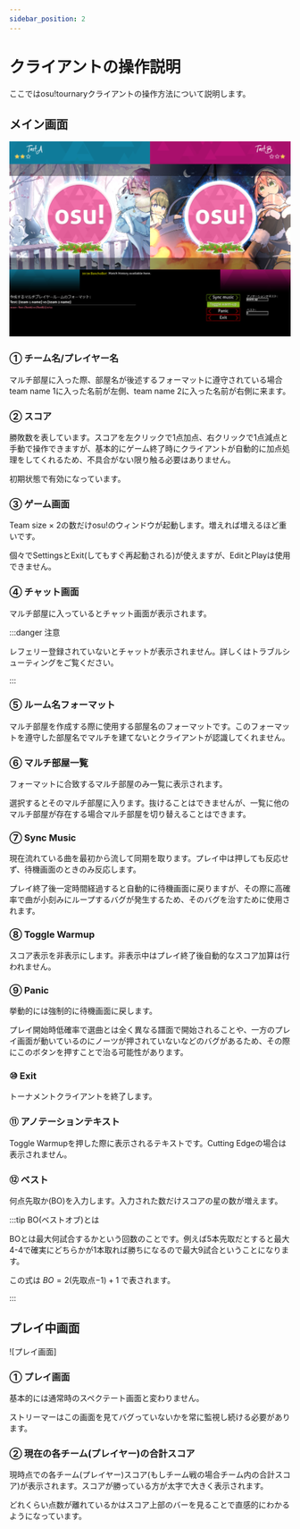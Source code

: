 ```yaml
---
sidebar_position: 2
---
```


# クライアントの操作説明

ここではosu!tournaryクライアントの操作方法について説明します。

## メイン画面

![メイン画面](/img/osu_tournary/main.png)

### ① チーム名/プレイヤー名

マルチ部屋に入った際、部屋名が後述するフォーマットに遵守されている場合team name 1に入った名前が左側、team name 2に入った名前が右側に来ます。

### ② スコア

勝敗数を表しています。スコアを左クリックで1点加点、右クリックで1点減点と手動で操作できますが、基本的にゲーム終了時にクライアントが自動的に加点処理をしてくれるため、不具合がない限り触る必要はありません。

初期状態で有効になっています。

### ③ ゲーム画面

Team size × 2の数だけosu!のウィンドウが起動します。増えれば増えるほど重いです。

個々でSettingsとExit(してもすぐ再起動される)が使えますが、EditとPlayは使用できません。

### ④ チャット画面

マルチ部屋に入っているとチャット画面が表示されます。

:::danger 注意

レフェリー登録されていないとチャットが表示されません。詳しくはトラブルシューティングをご覧ください。

:::

### ⑤ ルーム名フォーマット

マルチ部屋を作成する際に使用する部屋名のフォーマットです。このフォーマットを遵守した部屋名でマルチを建てないとクライアントが認識してくれません。

### ⑥ マルチ部屋一覧

フォーマットに合致するマルチ部屋のみ一覧に表示されます。

選択するとそのマルチ部屋に入ります。抜けることはできませんが、一覧に他のマルチ部屋が存在する場合マルチ部屋を切り替えることはできます。

### ⑦ Sync Music

現在流れている曲を最初から流して同期を取ります。プレイ中は押しても反応せず、待機画面のときのみ反応します。

プレイ終了後一定時間経過すると自動的に待機画面に戻りますが、その際に高確率で曲が小刻みにループするバグが発生するため、そのバグを治すために使用されます。

### ⑧ Toggle Warmup

スコア表示を非表示にします。非表示中はプレイ終了後自動的なスコア加算は行われません。

### ⑨ Panic

挙動的には強制的に待機画面に戻します。

プレイ開始時低確率で選曲とは全く異なる譜面で開始されることや、一方のプレイ画面が動いているのにノーツが押されていないなどのバグがあるため、その際にこのボタンを押すことで治る可能性があります。

### ⑩ Exit

トーナメントクライアントを終了します。

### ⑪ アノテーションテキスト

Toggle Warmupを押した際に表示されるテキストです。Cutting Edgeの場合は表示されません。

### ⑫ ベスト

何点先取か(BO)を入力します。入力された数だけスコアの星の数が増えます。

:::tip BO(ベストオブ)とは

BOとは最大何試合するかという回数のことです。例えば5本先取だとすると最大4-4で確実にどちらかが1本取れば勝ちになるので最大9試合ということになります。

この式は $BO=2($先取点$-1)+1$ で表されます。

:::

## プレイ中画面

![プレイ画面]

### ① プレイ画面

基本的には通常時のスペクテート画面と変わりません。

ストリーマーはこの画面を見てバグっていないかを常に監視し続ける必要があります。

### ② 現在の各チーム(プレイヤー)の合計スコア

現時点での各チーム(プレイヤー)スコア(もしチーム戦の場合チーム内の合計スコア)が表示されます。スコアが勝っている方が太字で大きく表示されます。

どれくらい点数が離れているかはスコア上部のバーを見ることで直感的にわかるようになっています。
